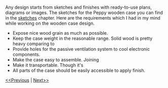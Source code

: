 Any design starts from sketches and finishes with ready-to-use plans, diagrams or images. The sketches for the Peppy wooden case you can find in the [sketches](https://github.com/project-owner/Peppy.doc/wiki/Sketches) chapter. Here are the requirements which I had in my mind while working on the wooden case design.

* Expose nice wood grain as much as possible. 
* Keep the case weight in the reasonable range. Solid wood is pretty heavy comparing to
* Provide holes for the passive ventilation system to cool electronic components.
* Make the case easy to assemble. Joining
* Make it transportable. Though it's 
* All parts of the case should be easily accessible to apply finish.

[<<Previous](https://github.com/project-owner/Peppy.doc/wiki/Woodware) | [Next>>](https://github.com/project-owner/Peppy.doc/wiki/Sawing)